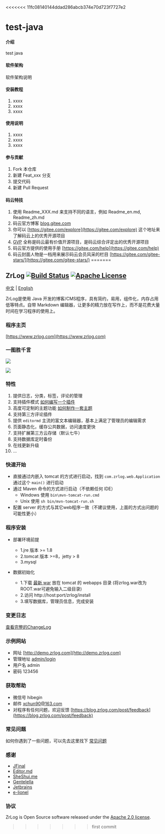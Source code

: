 <<<<<<< 11fc08140144ddad286abcb374e70d723f7727e2
# test-java

#### 介绍
test java

#### 软件架构
软件架构说明


#### 安装教程

1. xxxx
2. xxxx
3. xxxx

#### 使用说明

1. xxxx
2. xxxx
3. xxxx

#### 参与贡献

1. Fork 本仓库
2. 新建 Feat_xxx 分支
3. 提交代码
4. 新建 Pull Request


#### 码云特技

1. 使用 Readme\_XXX.md 来支持不同的语言，例如 Readme\_en.md, Readme\_zh.md
2. 码云官方博客 [blog.gitee.com](https://blog.gitee.com)
3. 你可以 [https://gitee.com/explore](https://gitee.com/explore) 这个地址来了解码云上的优秀开源项目
4. [GVP](https://gitee.com/gvp) 全称是码云最有价值开源项目，是码云综合评定出的优秀开源项目
5. 码云官方提供的使用手册 [https://gitee.com/help](https://gitee.com/help)
6. 码云封面人物是一档用来展示码云会员风采的栏目 [https://gitee.com/gitee-stars/](https://gitee.com/gitee-stars/)
=======
## ZrLog [![Build Status](https://travis-ci.org/94fzb/zrlog.svg?branch=master)](https://travis-ci.org/94fzb/zrlog) [![Apache License](http://img.shields.io/badge/license-apache2-orange.svg?style=flat)](http://www.apache.org/licenses/LICENSE-2.0) 

[中文](README.md) | [English](README.en-us.md)

ZrLog是使用 Java 开发的博客/CMS程序，具有简约，易用，组件化，内存占用低等特点。自带 Markdown 编辑器，让更多的精力放在写作上，而不是花费大量时间在学习程序的使用上。

### 程序主页

[https://www.zrlog.com](https://www.zrlog.com)

### 一图胜千言

![](http://dl.zrlog.com/assets/screenprint/post-detail.png)

![](http://dl.zrlog.com/assets/screenprint/article-edit.png)

### 特性

1. 提供日志，分类，标签，评论的管理
2. 支持插件模式 [如何编写一个插件](http://blog.zrlog.com/post/zrlog-plugin-dev)
3. 高度可定制的主题功能 [如何制作一套主题](https://blog.zrlog.com/post/make-theme-for-zrlog)
4. 支持第三方评论插件
5. 提供 `editormd` 主流的富文本编辑器，基本上满足了管理员的编辑需求
6. 页面静态化，缓存公共数据，访问速度更快
7. 支持扩展第三方云存储（默认七牛）
8. 支持数据库定时备份
9. 在线更新升级<br/>
10. ...

### 快速开始

- 直接通过内嵌入 tomcat 的方式进行启动，找到 `com.zrlog.web.Application` 通过这个 `main()` 进行启动
- 通过 Maven 命令的方式进行启动（不依赖任何 IDE）
	- Windows 使用 `bin\mvn-tomcat-run.cmd`
	- Unix 使用 `sh bin/mvn-tomcat-run.sh`
- 配置 server 的方式与其它web程序一致（不建议使用，上面的方式出问题的可能性更小）

### 程序安装

* 部署环境前提
    * 1.jre 版本 >= 1.8
    * 2.tomcat 版本 >=8，jetty > 8
    * 3.mysql

* 数据初始化
    * 1.下载 [最新 war](http://dl.zrlog.com/release/zrlog.war) 放在 tomcat 的 webapps 目录 (将zrlog.war改为ROOT.war可避免输入二级目录)
    * 2.访问 http://host:port/zrlog/install 
    * 3.填写数据库，管理员信息，完成安装

### 变更日志

[查看完整的ChangeLog](https://www.zrlog.com/changelog?ref=md)

### 示例网站
 
* 网址 [http://demo.zrlog.com](http://demo.zrlog.com) 
* 管理地址 [admin/login](http://demo.zrlog.com/admin/login) 
* 用户名 admin 
* 密码 123456


### 获取帮助

* 微信号 hibegin
* 邮件 xchun90@163.com
* 对程序有任何问题，欢迎反馈 [https://blog.zrlog.com/post/feedback](https://blog.zrlog.com/post/feedback)

### 常见问题

如何你遇到了一些问题，可以先去这里找下 [常见问题](https://blog.zrlog.com/post/faq-collect)

### 感谢

* [JFinal](http://jfinal.com)
* [Editor.md](https://pandao.github.io/editor.md/)
* [SheShui.me](http://sheshui.me)
* [Gentelella](https://github.com/puikinsh/gentelella)
* [Jetbrains](https://www.jetbrains.com/)
* [e-lionel](http://www.e-lionel.com)

### 协议

ZrLog is Open Source software released under the [Apache 2.0 license](http://www.apache.org/licenses/LICENSE-2.0.html).
>>>>>>> first commit
